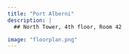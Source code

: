 ```yaml
---
title: "Port Alberni"
description: |
  ## North Tower, 4th floor, Room 42

image: "floorplan.png"
---
```

